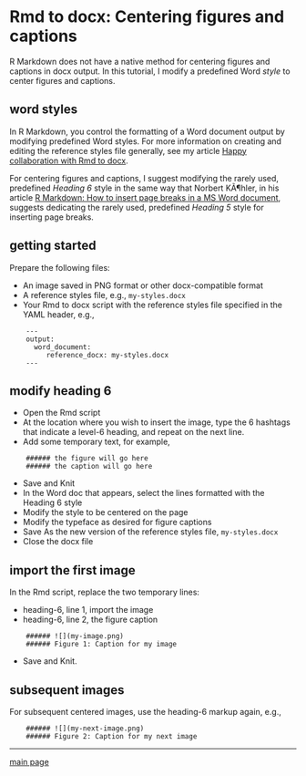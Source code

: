 
# Rmd to docx: Centering figures and captions

R Markdown does not have a native method for centering figures and
captions in docx output. In this tutorial, I modify a predefined Word
*style* to center figures and captions.

## word styles

In R Markdown, you control the formatting of a Word document output by
modifying predefined Word styles. For more information on creating and
editing the reference styles file generally, see my article [Happy
collaboration with Rmd to
docx](http://rmarkdown.rstudio.com/articles_docx.html).

For centering figures and captions, I suggest modifying the rarely used,
predefined *Heading 6* style in the same way that Norbert KÃ¶hler, in
his article [R Markdown: How to insert page breaks in a MS Word
document](http://datascienceplus.com/r-markdown-how-to-insert-page-breaks-in-a-ms-word-document/),
suggests dedicating the rarely used, predefined *Heading 5* style for
inserting page breaks.

## getting started

Prepare the following files:

  - An image saved in PNG format or other docx-compatible format
  - A reference styles file, e.g., `my-styles.docx`
  - Your Rmd to docx script with the reference styles file specified in
    the YAML header, e.g.,

<!-- end list -->

``` 
    ---
    output:
      word_document:
         reference_docx: my-styles.docx
    ---
```

## modify heading 6

  - Open the Rmd script  
  - At the location where you wish to insert the image, type the 6
    hashtags that indicate a level-6 heading, and repeat on the next
    line.
  - Add some temporary text, for example,

<!-- end list -->

``` 
    ###### the figure will go here 
    ###### the caption will go here
```

  - Save and Knit
  - In the Word doc that appears, select the lines formatted with the
    Heading 6 style
  - Modify the style to be centered on the page
  - Modify the typeface as desired for figure captions
  - Save As the new version of the reference styles file,
    `my-styles.docx`
  - Close the docx file

## import the first image

In the Rmd script, replace the two temporary lines:

  - heading-6, line 1, import the image
  - heading-6, line 2, the figure caption

<!-- end list -->

``` 
    ###### ![](my-image.png) 
    ###### Figure 1: Caption for my image 
```

  - Save and Knit.

## subsequent images

For subsequent centered images, use the heading-6 markup again, e.g.,

``` 
    ###### ![](my-next-image.png) 
    ###### Figure 2: Caption for my next image 
```

-----

[main page](../README.md)
